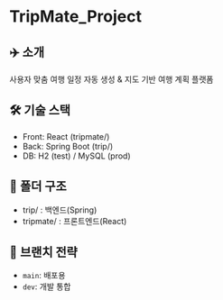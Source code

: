 # TripMate_Project

## ✈️ 소개
사용자 맞춤 여행 일정 자동 생성 & 지도 기반 여행 계획 플랫폼

## 🛠 기술 스택
- Front: React (tripmate/)
- Back: Spring Boot (trip/)
- DB: H2 (test) / MySQL (prod)

## 📂 폴더 구조
- trip/ : 백엔드(Spring)
- tripmate/ : 프론트엔드(React)

## 🔧 브랜치 전략
- `main`: 배포용
- `dev`: 개발 통합

